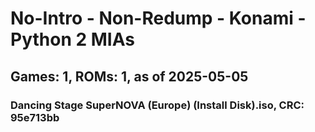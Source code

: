 # No-Intro - Non-Redump - Konami - Python 2 MIAs
## Games: 1, ROMs: 1, as of 2025-05-05

### Dancing Stage SuperNOVA (Europe) (Install Disk).iso, CRC: 95e713bb
